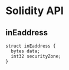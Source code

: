 # Solidity API

## inEaddress

```solidity
struct inEaddress {
  bytes data;
  int32 securityZone;
}
```

